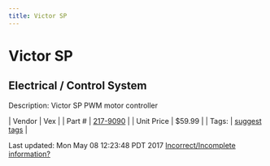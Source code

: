 ```yaml
---
title: Victor SP
---
```


# Victor SP
## Electrical / Control System
Description: 	Victor SP PWM motor controller 

| Vendor | Vex | 
| Part # | [217-9090](http://www.vexrobotics.com/vexpro/motors-electronics/217-9090.html) | 
| Unit Price | $59.99 | 
| Tags: | [suggest tags](https://docs.google.com/forms/d/e/1FAIpQLSeWyY8v3RgOty-MyWmh9U0iivNYN_molChYyS-0U-o-kOAv_g/viewform) | 

Last updated: Mon May 08 12:23:48 PDT 2017
 [Incorrect/Incomplete information?](https://docs.google.com/forms/d/e/1FAIpQLSeWyY8v3RgOty-MyWmh9U0iivNYN_molChYyS-0U-o-kOAv_g/viewform)